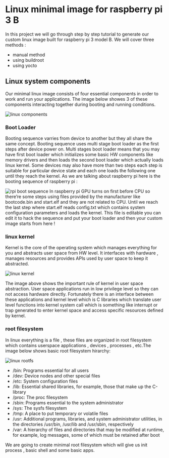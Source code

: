 # Linux minimal image for raspberry pi 3 B

In this project we will go through step by step tutorial to generate our custom linux image built for raspberry pi 3 model B. We will cover three methods : 
* manual method 
* using buildroot
* using yocto 



## Linux system components

Our minimal linux image consists of four essential components in order to work and run your applications. The image below showes 3 of these components interacting together during booting and running conditions.  

![linux components](https://vocal.com/wp-content/uploads/2021/10/Linux-System-Components.png)

### Boot Loader
Booting sequence varries from device to another but they all share the same concept. Booting sequence uses multi stage boot loader as the first steps after device power on. Multi stages boot loader means that you may have first boot loader which initializes some basic HW components like memory drivers and then loads the second boot loader which actually loads linux kernel. Some devices may also have more than two steps each step is suitable for particular device state and each one loads the following one until they reach the kernel. As we are talking about raspberry pi here is the booting sequence of raspberry pi :

![rpi boot sequence](https://encrypted-tbn0.gstatic.com/images?q=tbn:ANd9GcRtreHICSPMRMclNKxiUyD5XeOA1nE6DnU8kw&usqp=CAU)
In raspberry pi GPU turns on first before CPU so there’re some steps using files provided by the manufacturer like bootcode.bin and start.elf and they are not related to CPU. Until we reach the last step where start.elf reads config.txt which contains system configuration parameters and loads the kernel. This file is editable you can edit it to hack the sequence and put your boot loader and then your custom image starts from here !

### linux kernel
Kernel is the core of the operating system which manages everything for you and abstracts user space from HW level. It interfaces with hardware , manages resources and provides APIs used by user space to keep it abstracted.

![linux kernel](https://www.engineersgarage.com/wp-content/uploads/2016/07/ArticleImage-12104-1.png)

The image above shows the important rule of kernel in user space abstraction. User space applications run in low privilege level so they can not access hardware directly. Fortunately there is an interface between these applications and kernel level which is C libraries which translate  user level functions into kernel system call which is something like interrupt or trap generated to enter kernel space and access specific resources defined by kernel.

### root filesystem
In linux everything is a file , these files are organized in root filesystem which contains userspace applications , devices , processes , etc.The image below shows basic root filesystem hirarchy:

![linux rootfs](https://encrypted-tbn0.gstatic.com/images?q=tbn:ANd9GcToIUFOmx85-uEaei6qho7xxS7Z5cOViwLlRg&usqp=CAU)

* /bin:	Programs essential for all users
* /dev:	Device nodes and other special files
* /etc:	System configuration files
* /lib:	Essential shared libraries,	for	example, those that	make up	the	C-library
* /proc: The proc filesystem
* /sbin: Programs essential	to the system administrator
* /sys: The sysfs filesystem
* /tmp:	A place to put temporary or volatile files
* /usr:	Additional programs, libraries,	and	system administrator utilities,	in the directories /usr/bin, /usr/lib and /usr/sbin, respectively
* /var:	A hierarchy	of files and directories that may be modified at runtime, for	example,	log	messages,	some of which must be retained after boot

We are going to create minimal root filesystem which will give us init process , basic shell and some basic apps.
